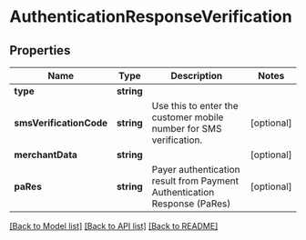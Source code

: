 # AuthenticationResponseVerification

## Properties
Name | Type | Description | Notes
------------ | ------------- | ------------- | -------------
**type** | **string** |  | 
**smsVerificationCode** | **string** | Use this to enter the customer mobile number for SMS verification. | [optional] 
**merchantData** | **string** |  | [optional] 
**paRes** | **string** | Payer authentication result from Payment Authentication Response (PaRes) | [optional] 

[[Back to Model list]](../README.md#documentation-for-models) [[Back to API list]](../README.md#documentation-for-api-endpoints) [[Back to README]](../README.md)


